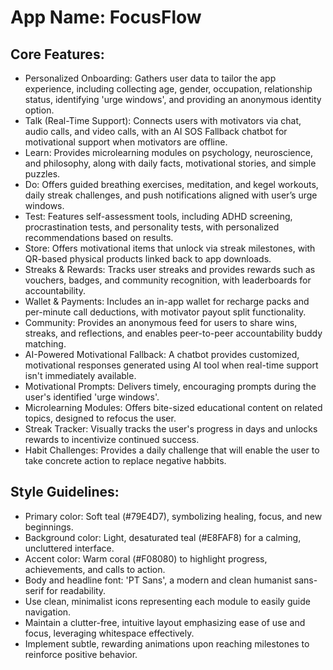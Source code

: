 # **App Name**: FocusFlow

## Core Features:

- Personalized Onboarding: Gathers user data to tailor the app experience, including collecting age, gender, occupation, relationship status, identifying 'urge windows', and providing an anonymous identity option.
- Talk (Real-Time Support): Connects users with motivators via chat, audio calls, and video calls, with an AI SOS Fallback chatbot for motivational support when motivators are offline.
- Learn: Provides microlearning modules on psychology, neuroscience, and philosophy, along with daily facts, motivational stories, and simple puzzles.
- Do: Offers guided breathing exercises, meditation, and kegel workouts, daily streak challenges, and push notifications aligned with user’s urge windows.
- Test: Features self-assessment tools, including ADHD screening, procrastination tests, and personality tests, with personalized recommendations based on results.
- Store: Offers motivational items that unlock via streak milestones, with QR-based physical products linked back to app downloads.
- Streaks & Rewards: Tracks user streaks and provides rewards such as vouchers, badges, and community recognition, with leaderboards for accountability.
- Wallet & Payments: Includes an in-app wallet for recharge packs and per-minute call deductions, with motivator payout split functionality.
- Community: Provides an anonymous feed for users to share wins, streaks, and reflections, and enables peer-to-peer accountability buddy matching.
- AI-Powered Motivational Fallback: A chatbot provides customized, motivational responses generated using AI tool when real-time support isn't immediately available.
- Motivational Prompts: Delivers timely, encouraging prompts during the user's identified 'urge windows'.
- Microlearning Modules: Offers bite-sized educational content on related topics, designed to refocus the user.
- Streak Tracker: Visually tracks the user's progress in days and unlocks rewards to incentivize continued success.
- Habit Challenges: Provides a daily challenge that will enable the user to take concrete action to replace negative habbits.

## Style Guidelines:

- Primary color: Soft teal (#79E4D7), symbolizing healing, focus, and new beginnings.
- Background color: Light, desaturated teal (#E8FAF8) for a calming, uncluttered interface.
- Accent color: Warm coral (#F08080) to highlight progress, achievements, and calls to action.
- Body and headline font: 'PT Sans', a modern and clean humanist sans-serif for readability.
- Use clean, minimalist icons representing each module to easily guide navigation.
- Maintain a clutter-free, intuitive layout emphasizing ease of use and focus, leveraging whitespace effectively.
- Implement subtle, rewarding animations upon reaching milestones to reinforce positive behavior.